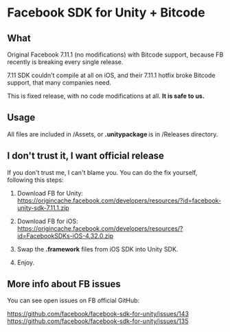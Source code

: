 # Facebook SDK for Unity + Bitcode
 
## What

Original Facebook 7.11.1 (no modifications) with Bitcode support, because FB recently is breaking every single release. 

7.11 SDK couldn't compile at all on iOS, and their 7.11.1 hotfix broke Bitcode support, that many companies need.

This is fixed release, with no code modifications at all.  <b> It is safe to us. </b>

## Usage

All files are included in /Assets, or <b> .unitypackage </b> is in /Releases directory.

## I don't trust it, I want official release  

If you don't trust me, I can't blame you. You can do the fix yourself, following this steps:

1. Download FB for Unity: https://origincache.facebook.com/developers/resources/?id=facebook-unity-sdk-7.11.1.zip

2. Download FB for iOS: https://origincache.facebook.com/developers/resources/?id=FacebookSDKs-iOS-4.32.0.zip

3. Swap the <b>.framework</b> files from iOS SDK into Unity SDK.

4. Enjoy.

## More info about FB issues

You can see open issues on FB official GitHub:

https://github.com/facebook/facebook-sdk-for-unity/issues/143 
https://github.com/facebook/facebook-sdk-for-unity/issues/135